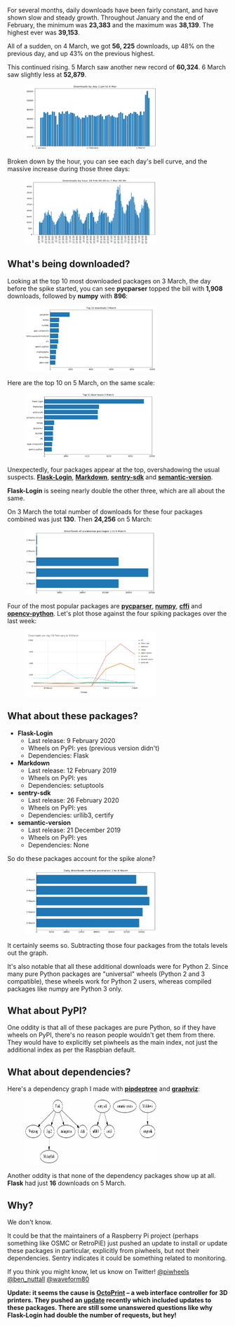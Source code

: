 
<p>For several months, daily downloads have been fairly constant, and have shown slow and steady growth. Throughout January and the end of February, the minimum was <strong>23,383</strong> and the maximum was <strong>38,139</strong>. The highest ever was <strong>39,153</strong>.</p>
<p>All of a sudden, on 4 March, we got <strong>56, 225</strong> downloads, up 48% on the previous day, and up 43% on the previous highest.</p>
<p>This continued rising. 5 March saw another new record of <strong>60,324</strong>. 6 March saw slightly less at <strong>52,879</strong>.</p>
<figure class="wp-block-image size-large"><img sizes="auto, (max-width: 610px) 100vw, 610px" src="images/downloads-by-day.png"/></figure>
<p>Broken down by the hour, you can see each day's bell curve, and the massive increase during those three days:</p>
<figure class="wp-block-image size-large"><img sizes="auto, (max-width: 604px) 100vw, 604px" src="images/downloads-by-hour.png"/></figure>
<h2 class="wp-block-heading">What's being downloaded?</h2>
<p>Looking at the top 10 most downloaded packages on 3 March, the day before the spike started, you can see <strong>pycparser</strong> topped the bill with <strong>1,908</strong> downloads, followed by <strong>numpy</strong> with <strong>896</strong>:</p>
<figure class="wp-block-image size-large"><img sizes="auto, (max-width: 718px) 100vw, 718px" src="images/top-10-3march-1.png"/></figure>
<p>Here are the top 10 on 5 March, on the same scale:</p>
<figure class="wp-block-image size-large"><img sizes="auto, (max-width: 681px) 100vw, 681px" src="images/top-10-5march-1.png"/></figure>
<p>Unexpectedly, four packages appear at the top, overshadowing the usual suspects. <strong><a href="https://www.piwheels.org/project/Flask-Login">Flask-Login</a></strong>, <strong><a href="https://www.piwheels.org/project/Markdown">Markdown</a></strong>, <strong><a href="https://www.piwheels.org/project/sentry-sdk">sentry-sdk</a></strong> and <strong><a href="https://www.piwheels.org/project/semantic-version">semantic-version</a></strong>.</p>
<p><strong>Flask-Login</strong> is seeing nearly double the other three, which are all about the same.</p>
<p>On 3 March the total number of downloads for these four packages combined was just <strong>130</strong>. Then <strong>24,256</strong> on 5 March:</p>
<figure class="wp-block-image size-large"><img sizes="auto, (max-width: 625px) 100vw, 625px" src="images/unexpected-downloads-2.png"/></figure>
<p>Four of the most popular packages are <strong><a href="https://www.piwheels.org/project/pycparser/">pycparser</a></strong>,<strong> <a href="https://www.piwheels.org/project/numpy">numpy</a></strong>, <strong><a href="https://www.piwheels.org/project/cffi">cffi</a></strong> and <strong><a href="https://www.piwheels.org/project/opencv-python">opencv-python</a></strong>. Let's plot those against the four spiking packages over the last week:</p>
<figure class="wp-block-image size-large"><img sizes="auto, (max-width: 1006px) 100vw, 1006px" src="images/package-downloads-by-day.png"/></figure>
<h2 class="wp-block-heading">What about these packages?</h2>
<ul class="wp-block-list"><li><strong>Flask-Login</strong><ul><li>Last release: 9 February 2020</li><li>Wheels on PyPI: yes (previous version didn't)</li><li>Dependencies: Flask</li></ul></li><li><strong>Markdown</strong><ul><li>Last release: 12 February 2019</li><li>Wheels on PyPI: yes</li><li>Dependencies: setuptools</li></ul></li><li><strong>sentry-sdk</strong><ul><li>Last release: 26 February 2020</li><li>Wheels on PyPI: yes</li><li>Dependencies: urllib3, certify</li></ul></li><li><strong>semantic-version</strong><ul><li>Last release: 21 December 2019</li><li>Wheels on PyPI: yes</li><li>Dependencies: None</li></ul></li></ul>
<p>So do these packages account for the spike alone?</p>
<figure class="wp-block-image size-large"><img sizes="auto, (max-width: 619px) 100vw, 619px" src="images/daily-without-anomolies.png"/></figure>
<p>It certainly seems so. Subtracting those four packages from the totals levels out the graph.</p>
<p>It's also notable that all these additional downloads were for Python 2. Since many pure Python packages are "universal" wheels (Python 2 and 3 compatible), these wheels work for Python 2 users, whereas compiled packages like numpy are Python 3 only.</p>
<h2 class="wp-block-heading">What about PyPI?</h2>
<p>One oddity is that all of these packages are pure Python, so if they have wheels on PyPI, there's no reason people wouldn't get them from there. They would have to explicitly set piwheels as the main index, not just the additional index as per the Raspbian default.</p>
<h2 class="wp-block-heading">What about dependencies?</h2>
<p>Here's a dependency graph I made with <strong><a href="https://www.piwheels.org/project/pipdeptree/">pipdeptree</a></strong> and <strong><a href="https://www.graphviz.org/">graphviz</a></strong>:</p>
<figure class="wp-block-image size-large"><img sizes="auto, (max-width: 1024px) 100vw, 1024px" src="images/pip-dep-tree-1024x239.png"/></figure>
<p>Another oddity is that none of the dependency packages show up at all. <strong>Flask</strong> had just <strong>16</strong> downloads on 5 March.</p>
<h2 class="wp-block-heading">Why?</h2>
<p>We don't know. </p>
<p>It could be that the maintainers of a Raspberry Pi project (perhaps something like OSMC or RetroPiE) just pushed an update to install or update these packages in particular, explicitly from piwheels, but not their dependencies. Sentry indicates it could be something related to monitoring.</p>
<p>If you think you might know, let us know on Twitter! <a href="https://twitter.com/piwheels">@piwheels</a> <a href="https://twitter.com/ben_nuttall">@ben_nuttall</a> <a href="https://twitter.com/waveform80">@waveform80</a></p>
<p><strong>Update: it seems the cause is <a href="https://octoprint.org/">OctoPrint</a> – a web interface controller for 3D printers. They pushed an <a href="https://github.com/foosel/OctoPrint/releases/tag/1.4.0">update</a> recently which included updates to these packages. There are still some unanswered questions like why Flask-Login had double the number of requests, but hey!</strong></p>
